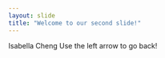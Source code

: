 ```yaml
---
layout: slide
title: "Welcome to our second slide!"
---
```

Isabella Cheng 
Use the left arrow to go back!
